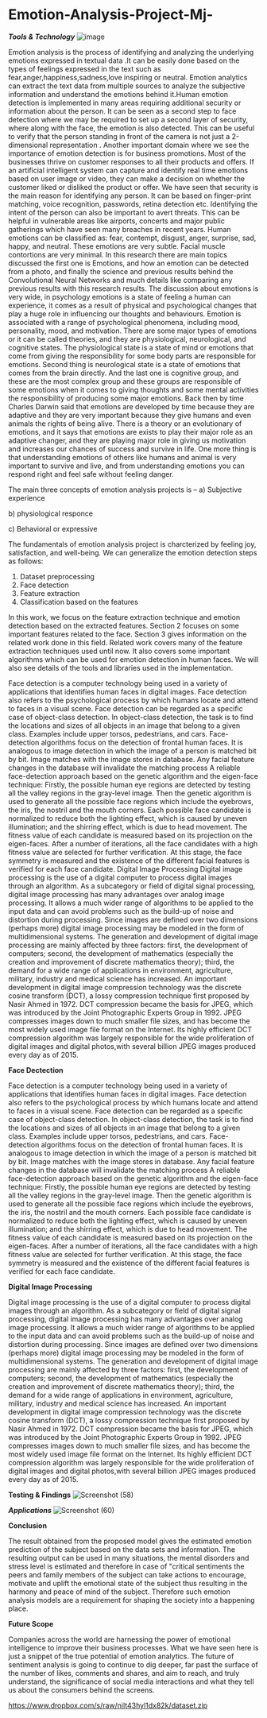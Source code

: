# Emotion-Analysis-Project-Mj-
***Tools & Technology***
![image](https://user-images.githubusercontent.com/94763917/158051663-a3db4a9e-1d87-40ab-a6de-09615900d3b1.png)

Emotion analysis is the process of identifying and analyzing the underlying emotions expressed in textual data .It can be easily done based on the types of feelings expressed in the text such as fear,anger,happiness,sadness,love inspiring or neutral. Emotion analytics can extract the text data from multiple sources to analyze the subjective information and understand the emotions behind it.Human emotion detection is implemented in many areas requiring additional security or information about the person. It can be seen as a second step to face detection where we may be required to set up a second layer of security, where along with the face, the emotion is also detected. This can be useful to verify that the person standing in front of the camera is not just a 2-dimensional representation . Another important domain where we see the importance of emotion detection is for business promotions. Most of the businesses thrive on customer responses to all their products and offers. If an artificial intelligent system can capture and identify real time emotions based on user image or video, they can make a decision on whether the customer liked or disliked the product or offer. We have seen that security is the main reason for identifying any person. It can be based on finger-print matching, voice recognition, passwords, retina detection etc. Identifying the intent of the person can also be important to avert threats. This can be helpful in vulnerable areas like airports, concerts and major public gatherings which have seen many breaches in recent years.
Human emotions can be classified as: fear, contempt, disgust, anger, surprise, sad, happy, and neutral. These emotions are very subtle. Facial muscle contortions are very minimal.
In this research there are main topics discussed the first one is Emotions, and how an emotion can be detected from a photo, and finally the science and previous results behind the Convolutional Neural Networks and much details like comparing any previous results with this research results.
The discussion about emotions is very wide, in psychology emotions is a state of feeling a human can experience, it comes as a result of physical and psychological changes that play a huge role in influencing our thoughts and behaviours. Emotion is associated with a range of psychological phenomena, including mood, personality, mood, and motivation. There are some major types of emotions or it can be called theories, and they are physiological, neurological, and cognitive states. The physiological state is a state of mind or emotions that come from giving the responsibility for some body parts are responsible for emotions. Second thing is neurological state is a state of emotions that comes from the brain directly. And the last one is cognitive group, and these are the most complex group and these groups are responsible of some emotions when it comes to giving thoughts and some mental activities the responsibility of producing some major emotions.
Back then by time Charles Darwin said that emotions are developed by time because they are adaptive and they are very important because they give humans and even animals the rights of being alive. There is a theory or an evolutionary of emotions, and it says that emotions are exists to play their major role as an adaptive changer, and they are playing major role in giving us motivation and increases our chances of success and survive in life. One more thing is that understanding emotions of others like humans and animal is very important to survive and live, and from understanding emotions you can respond right and feel safe without feeling danger.

The main three concepts of emotion analysis projects is – 
a) Subjective experience

b) physiological responce 
 
c) Behavioral or expressive 
 
The fundamentals of emotion analysis project is charcterized by feeling joy, satisfaction, and well-being.
We can generalize the emotion detection steps as follows: 

1) Dataset preprocessing  
2) Face detection 
3) Feature extraction
4) Classification based on the features
 
 In this work, we focus on the feature extraction technique and emotion detection based on the extracted features. Section 2 focuses on some important features related to the face. Section 3 gives information on the related work done in this field. Related work covers many of the feature extraction techniques used until now. It also covers some important algorithms which can be used for emotion detection in human faces. We will also see details of  the tools and libraries used in the implementation.

Face detection is a computer technology being used in a variety of applications that identifies human faces in digital images. Face detection also refers to the psychological process by which humans locate and attend to faces in a visual scene.
Face detection can be regarded as a specific case of object-class detection. In object-class detection, the task is to find the locations and sizes of all objects in an image that belong to a given class. Examples include upper torsos, pedestrians, and cars.
Face-detection algorithms focus on the detection of frontal human faces. It is analogous to image detection in which the image of a person is matched bit by bit. Image matches with the image stores in database. Any facial feature changes in the database will invalidate the matching process
A reliable face-detection approach based on the genetic algorithm and the eigen-face technique:
Firstly, the possible human eye regions are detected by testing all the valley regions in the gray-level image. Then the genetic algorithm is used to generate all the possible face regions which include the eyebrows, the iris, the nostril and the mouth corners.
Each possible face candidate is normalized to reduce both the lighting effect, which is caused by uneven illumination; and the shirring effect, which is due to head movement. The fitness value of each candidate is measured based on its projection on the eigen-faces. After a number of iterations, all the face candidates with a high fitness value are selected for further verification. At this stage, the face symmetry is measured and the existence of the different facial features is verified for each face candidate.
Digital Image Processing
Digital image processing is the use of a digital computer to process digital images through an algorithm. As a subcategory or field of digital signal processing, digital image processing has many advantages over analog image processing. It allows a much wider range of algorithms to be applied to the input data and can avoid problems such as the build-up of noise and distortion during processing. Since images are defined over two dimensions (perhaps more) digital image processing may be modeled in the form of multidimensional systems. The generation and development of digital image processing are mainly affected by three factors: first, the development of computers; second, the development of mathematics (especially the creation and improvement of discrete mathematics theory); third, the demand for a wide range of applications in environment, agriculture, military, industry and medical science has increased.
An important development in digital image compression technology was the discrete cosine transform (DCT), a lossy compression technique first proposed by Nasir Ahmed in 1972. DCT compression became the basis for JPEG, which was introduced by the Joint Photographic Experts Group in 1992. JPEG compresses images down to much smaller file sizes, and has become the most widely used image file format on the Internet. Its highly efficient DCT compression algorithm was largely responsible for the wide proliferation of digital images and digital photos,with several billion JPEG images produced every day as of 2015.

**Face Dectection**


Face detection is a computer technology being used in a variety of applications that identifies human faces in digital images. Face detection also refers to the psychological process by which humans locate and attend to faces in a visual scene.
Face detection can be regarded as a specific case of object-class detection. In object-class detection, the task is to find the locations and sizes of all objects in an image that belong to a given class. Examples include upper torsos, pedestrians, and cars.
Face-detection algorithms focus on the detection of frontal human faces. It is analogous to image detection in which the image of a person is matched bit by bit. Image matches with the image stores in database. Any facial feature changes in the database will invalidate the matching process
A reliable face-detection approach based on the genetic algorithm and the eigen-face technique:
Firstly, the possible human eye regions are detected by testing all the valley regions in the gray-level image. Then the genetic algorithm is used to generate all the possible face regions which include the eyebrows, the iris, the nostril and the mouth corners.
Each possible face candidate is normalized to reduce both the lighting effect, which is caused by uneven illumination; and the shirring effect, which is due to head movement. The fitness value of each candidate is measured based on its projection on the eigen-faces. After a number of iterations, all the face candidates with a high fitness value are selected for further verification. At this stage, the face symmetry is measured and the existence of the different facial features is verified for each face candidate.


**Digital Image Processing**


Digital image processing is the use of a digital computer to process digital images through an algorithm. As a subcategory or field of digital signal processing, digital image processing has many advantages over analog image processing. It allows a much wider range of algorithms to be applied to the input data and can avoid problems such as the build-up of noise and distortion during processing. Since images are defined over two dimensions (perhaps more) digital image processing may be modeled in the form of multidimensional systems. The generation and development of digital image processing are mainly affected by three factors: first, the development of computers; second, the development of mathematics (especially the creation and improvement of discrete mathematics theory); third, the demand for a wide range of applications in environment, agriculture, military, industry and medical science has increased.
An important development in digital image compression technology was the discrete cosine transform (DCT), a lossy compression technique first proposed by Nasir Ahmed in 1972. DCT compression became the basis for JPEG, which was introduced by the Joint Photographic Experts Group in 1992. JPEG compresses images down to much smaller file sizes, and has become the most widely used image file format on the Internet. Its highly efficient DCT compression algorithm was largely responsible for the wide proliferation of digital images and digital photos,with several billion JPEG images produced every day as of 2015.


**Testing & Findings**
 ![Screenshot (58)](https://user-images.githubusercontent.com/94763917/158051698-86eb4f34-7664-4dd7-850c-596018e4ac6c.png)


***Applications***
![Screenshot (60)](https://user-images.githubusercontent.com/94763917/158051571-e06404ea-176b-4b24-b1c6-02d8d763e05b.png)


**Conclusion**



The result obtained from the proposed model gives the estimated  emotion prediction of the subject based on the data sets and  information. The resulting output can be used in many situations, the mental disorders and  stress level is estimated and therefore in case of "critical sentiments the peers and family members of the subject can take actions to encourage, motivate and uplift the emotional state of the subject thus resulting in the harmony and peace of mind of the subject. Therefore such emotion  analysis models are a  requirement for shaping the society into a happening place.

**Future Scope**


Companies across the world are harnessing the power of emotional intelligence to improve their business processes. What we have seen here is just a snippet of the true potential of emotion analytics. The future of sentiment analysis is going to continue to dig deeper, far past the surface of the number of likes, comments and shares, and aim to reach, and truly understand, the significance of social media interactions and what they tell us about the consumers behind the screens.


https://www.dropbox.com/s/raw/nilt43hyl1dx82k/dataset.zip
